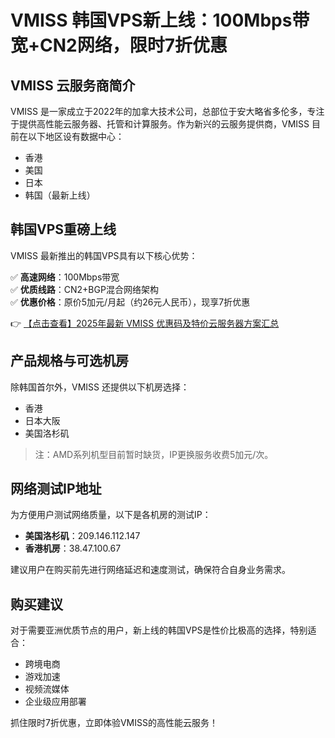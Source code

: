 # VMISS 韩国VPS新上线：100Mbps带宽+CN2网络，限时7折优惠

## VMISS 云服务商简介

VMISS 是一家成立于2022年的加拿大技术公司，总部位于安大略省多伦多，专注于提供高性能云服务器、托管和计算服务。作为新兴的云服务提供商，VMISS 目前在以下地区设有数据中心：

- 香港
- 美国
- 日本
- 韩国（最新上线）

## 韩国VPS重磅上线

VMISS 最新推出的韩国VPS具有以下核心优势：

✅ **高速网络**：100Mbps带宽  
✅ **优质线路**：CN2+BGP混合网络架构  
✅ **优惠价格**：原价5加元/月起（约26元人民币），现享7折优惠  

👉 [【点击查看】2025年最新 VMISS 优惠码及特价云服务器方案汇总](https://bit.ly/Vmiss)

## 产品规格与可选机房

除韩国首尔外，VMISS 还提供以下机房选择：

- 香港
- 日本大阪
- 美国洛杉矶

> 注：AMD系列机型目前暂时缺货，IP更换服务收费5加元/次。

## 网络测试IP地址

为方便用户测试网络质量，以下是各机房的测试IP：

- **美国洛杉矶**：209.146.112.147
- **香港机房**：38.47.100.67

建议用户在购买前先进行网络延迟和速度测试，确保符合自身业务需求。

## 购买建议

对于需要亚洲优质节点的用户，新上线的韩国VPS是性价比极高的选择，特别适合：
- 跨境电商
- 游戏加速
- 视频流媒体
- 企业级应用部署

抓住限时7折优惠，立即体验VMISS的高性能云服务！